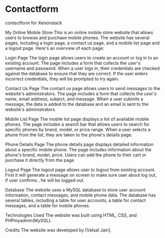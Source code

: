 # Contactform
contactform for Xenonstack


My Online Mobile Store This is an online mobile store website that allows users to browse and purchase mobile phones. The website has several pages, including a login page, a contact us page, and a mobile list page and a logout page. Here's an overview of each page:

Login Page The login page allows users to create an account or log in to an existing account. The page includes a form that collects the user's username and password. When a user logs in, their credentials are checked against the database to ensure that they are correct. If the user enters incorrect credentials, they will be prompted to try again.

Contact Us Page The contact us page allows users to send messages to the website's administrators. The page includes a form that collects the user's name, email address, subject, and message. When a user submits a message, the data is added to the database and an email is sent to the website's administrators.

Mobile List Page The mobile list page displays a list of available mobile phones. The page includes a search bar that allows users to search for specific phones by brand, model, or price range. When a user selects a phone from the list, they are taken to the phone's details page.

Phone Details Page The phone details page displays detailed information about a specific mobile phone. The page includes information about the phone's brand, model, price. Users can add the phone to their cart or purchase it directly from the page.

Logout Page The logout page allows user to logout from existing account. First it will generate a message on screen to make sure user about log out, if user confirms , he will be logged out.

Database The website uses a MySQL database to store user account information, contact messages, and mobile phone data. The database has several tables, including a table for user accounts, a table for contact messages, and a table for mobile phones.

Technologies Used The website was built using HTML, CSS, and PHPmyadmin(MySQL).

Credits The website was developed by [Vatsal Jain].
